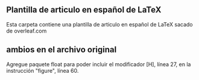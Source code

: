 ## Plantilla de articulo en español de LaTeX
Esta carpeta contiene una plantilla de articulo en español de LaTeX sacado de overleaf.com
## ambios en el archivo original 
Agregue paquete float para poder incluir el modificador [H], línea 27, en la instrucción "figure", línea 60.
